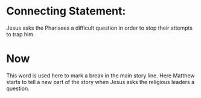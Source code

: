 
# Connecting Statement:
Jesus asks the Pharisees a difficult question in order to stop their attempts to trap him.

# Now
This word is used here to mark a break in the main story line. Here Matthew starts to tell a new part of the story when Jesus asks the religious leaders a question.